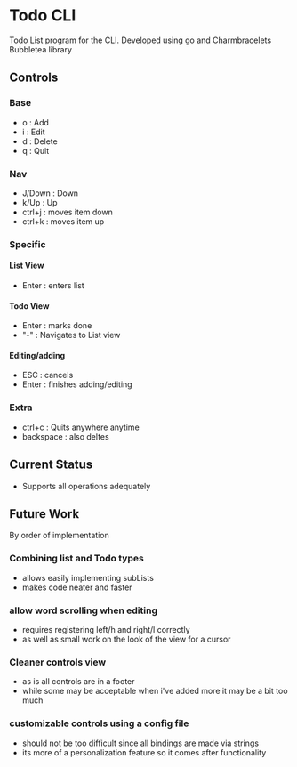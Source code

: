 # Todo CLI

Todo List program for the CLI.
Developed using go and Charmbracelets Bubbletea library

## Controls

### Base

- o : Add
- i : Edit
- d : Delete
- q : Quit

### Nav

- J/Down : Down
- k/Up : Up
- ctrl+j : moves item down
- ctrl+k : moves item up

### Specific

#### List View

- Enter : enters list

#### Todo View

- Enter : marks done
- "-" : Navigates to List view

#### Editing/adding

- ESC : cancels
- Enter : finishes adding/editing

### Extra

- ctrl+c : Quits anywhere anytime
- backspace : also deltes

## Current Status

- Supports all operations adequately

## Future Work

By order of implementation

### Combining list and Todo types

- allows easily implementing subLists
- makes code neater and faster

### allow word scrolling when editing

- requires registering left/h and right/l correctly
- as well as small work on the look of the view for a cursor

### Cleaner controls view

- as is all controls are in a footer
- while some may be acceptable when i've added more it may be a bit too much

### customizable controls using a config file

- should not be too difficult since all bindings are made via strings
- its more of a personalization feature so it comes after functionality
